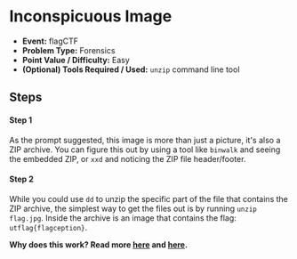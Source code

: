 # Inconspicuous Image
* **Event:** flagCTF
* **Problem Type:** Forensics
* **Point Value / Difficulty:** Easy
* **(Optional) Tools Required / Used:** `unzip` command line tool


## Steps
#### Step 1
As the prompt suggested, this image is more than just a picture, it's also a ZIP archive. You can figure this out by using a tool like `binwalk` and seeing the embedded ZIP, or `xxd` and noticing the ZIP file header/footer.

#### Step 2
While you could use `dd` to unzip the specific part of the file that contains the ZIP archive, the simplest way to get the files out is by running `unzip flag.jpg`. Inside the archive is an image that contains the flag: `utflag{flagception}`.

**Why does this work? Read more [here](https://en.wikipedia.org/wiki/Gifar) and [here](https://www.howtogeek.com/119365/how-to-hide-zip-files-inside-a-picture-without-any-extra-software/).**
